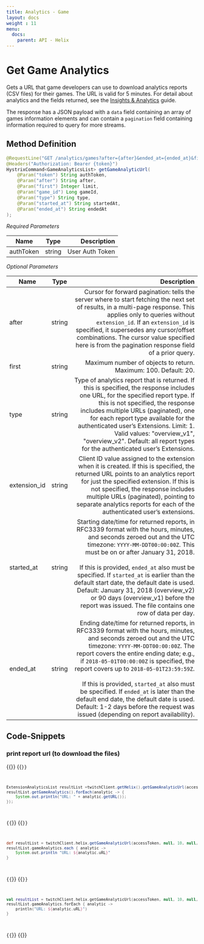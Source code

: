 ```yaml
---
title: Analytics - Game
layout: docs
weight : 11
menu: 
  docs:
    parent: API - Helix
---
```


# Get Game Analytics

Gets a URL that game developers can use to download analytics reports (CSV files) for their games. The URL is valid for 5 minutes. For detail about analytics and the fields returned, see the [Insights & Analytics](https://dev.twitch.tv/docs/insights/) guide.

The response has a JSON payload with a `data` field containing an array of games information elements and can contain a `pagination` field containing information required to query for more streams.

## Method Definition

```java
@RequestLine("GET /analytics/games?after={after}&ended_at={ended_at}&first={first}&game_id={game_id}&started_at={started_at}&type={type}")
@Headers("Authorization: Bearer {token}")
HystrixCommand<GameAnalyticsList> getGameAnalyticUrl(
	@Param("token") String authToken,
	@Param("after") String after,
	@Param("first") Integer limit,
	@Param("game_id") Long gameId,
	@Param("type") String type,
	@Param("started_at") String startedAt,
	@Param("ended_at") String endedAt
);
```

*Required Parameters*

| Name          | Type      | Description  |
| ------------- |:---------:| -----------------:|
| authToken     | string    | User Auth Token |

*Optional Parameters*

| Name          | Type      | Description  |
| ------------- |:---------:| -----------------:|
| after     | string    | Cursor for forward pagination: tells the server where to start fetching the next set of results, in a multi-page response. This applies only to queries without `extension_id`. If an `extension_id` is specified, it supersedes any cursor/offset combinations. The cursor value specified here is from the pagination response field of a prior query. |
| first         | string    | Maximum number of objects to return. Maximum: 100. Default: 20. |
| type         | string    | Type of analytics report that is returned. If this is specified, the response includes one URL, for the specified report type. If this is not specified, the response includes multiple URLs (paginated), one for each report type available for the authenticated user’s Extensions. Limit: 1. Valid values: "overview_v1", "overview_v2". Default: all report types for the authenticated user’s Extensions. |
| extension_id         | string    | Client ID value assigned to the extension when it is created. If this is specified, the returned URL points to an analytics report for just the specified extension. If this is not specified, the response includes multiple URLs (paginated), pointing to separate analytics reports for each of the authenticated user’s extensions. |
| started_at         | string    | Starting date/time for returned reports, in RFC3339 format with the hours, minutes, and seconds zeroed out and the UTC timezone: `YYYY-MM-DDT00:00:00Z`. This must be on or after January 31, 2018.<br /><br />If this is provided, `ended_at` also must be specified. If `started_at` is earlier than the default start date, the default date is used. Default: January 31, 2018 (overview_v2) or 90 days (overview_v1) before the report was issued. The file contains one row of data per day. |
| ended_at         | string    | Ending date/time for returned reports, in RFC3339 format with the hours, minutes, and seconds zeroed out and the UTC timezone: `YYYY-MM-DDT00:00:00Z`. The report covers the entire ending date; e.g., if `2018-05-01T00:00:00Z` is specified, the report covers up to `2018-05-01T23:59:59Z`. <br /><br />If this is provided, `started_at` also must be specified. If `ended_at` is later than the default end date, the default date is used. Default: 1-2 days before the request was issued (depending on report availability). |

## Code-Snippets

### print report url (to download the files)

{{<codeblocks>}}
{{<code Java>}}
```java
ExtensionAnalyticsList resultList =twitchClient.getHelix().getGameAnalyticUrl(accessToken, null, 10, null, null, null, null).execute();
resultList.getGameAnalytics().forEach(analytic -> {
	System.out.println("URL: " + analytic.getURL());
});
```
{{</code>}}
{{<code Groovy>}}
```groovy
def resultList = twitchClient.helix.getGameAnalyticUrl(accessToken, null, 10, null, null, null, null).execute();
resultList.gameAnalytics.each { analytic ->
	System.out.println "URL: ${analytic.uRL}"
}
```
{{</code>}}
{{<code Kotlin>}}
```kotlin
val resultList = twitchClient.helix.getGameAnalyticUrl(accessToken, null, 10, null, null, null, null).execute();
resultList.gameAnalytics.forEach { analytic ->
	println("URL: ${analytic.uRL}")
}
```
{{</code>}}
{{</codeblocks>}}
